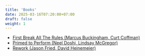 ```yaml
---
title: 'Books'
date: 2025-03-16T07:20:00+07:00
draft: false
weight: 1
---
```


- [First Break All The Rules (Marcus Buckingham, Curt Coffman)](./first-break-all-the-rules-marcus-buckingham-curt-coffman)
- [Primed to Perform (Neel Doshi, Lindsay McGregor)](./primed-to-perform-neel-doshi-lindsay-mcgregor)
- [Rework (Jason Fried, David Heinemeier)](./rework-jason-fried-david-heinemeier)
